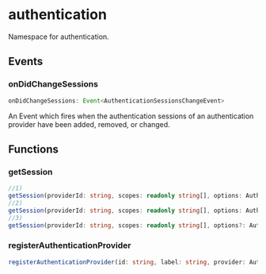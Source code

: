 # authentication

Namespace for authentication.

## Events

### onDidChangeSessions

```typescript
onDidChangeSessions: Event<AuthenticationSessionsChangeEvent>
```

An Event which fires when the authentication sessions of an authentication provider have been added, removed, or changed.

## Functions

### getSession

```typescript
//1)
getSession(providerId: string, scopes: readonly string[], options: AuthenticationGetSessionOptions & {createIfNone: true}): Thenable<AuthenticationSession>
//2)
getSession(providerId: string, scopes: readonly string[], options: AuthenticationGetSessionOptions & {forceNewSession: true | AuthenticationForceNewSessionOptions}): Thenable<AuthenticationSession>
//3)
getSession(providerId: string, scopes: readonly string[], options?: AuthenticationGetSessionOptions): Thenable<AuthenticationSession | undefined>
```

### registerAuthenticationProvider

```typescript
registerAuthenticationProvider(id: string, label: string, provider: AuthenticationProvider, options?: AuthenticationProviderOptions): Disposable
```

[AuthenticationSessionsChangeEvent]: AuthenticationSessionsChangeEvent.md
[AuthenticationProviderOptions]: AuthenticationProviderOptions.md
[AuthenticationForceNewSessionOptions]: AuthenticationForceNewSessionOptions.md
[AuthenticationProvider]: AuthenticationProvider.md
[Disposable]: Disposable.md
[AuthenticationGetSessionOptions]: AuthenticationGetSessionOptions.md
[AuthenticationSession]: AuthenticationSession.md
[Event]: EventT.md
